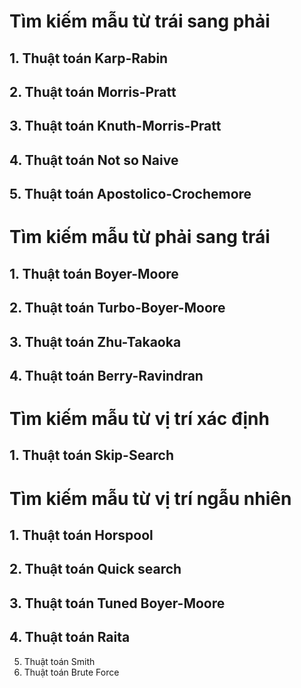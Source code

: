 # Tìm kiếm mẫu từ trái sang phải	
## 1. Thuật toán Karp-Rabin	
## 2. Thuật toán Morris-Pratt	
## 3. Thuật toán Knuth-Morris-Pratt	
## 4. Thuật toán Not so Naive	
## 5. Thuật toán Apostolico-Crochemore	
# Tìm kiếm mẫu từ phải sang trái	
## 1. Thuật toán Boyer-Moore	
## 2. Thuật toán Turbo-Boyer-Moore	
## 3. Thuật toán Zhu-Takaoka	
## 4. Thuật toán Berry-Ravindran	
# Tìm kiếm mẫu từ vị trí xác định	
## 1. Thuật toán Skip-Search	
# Tìm kiếm mẫu từ vị trí ngẫu nhiên	
## 1. Thuật toán Horspool	
## 2. Thuật toán Quick search	
## 3. Thuật toán Tuned Boyer-Moore	
## 4. Thuật toán Raita	
5. Thuật toán Smith	
6. Thuật toán Brute Force	

